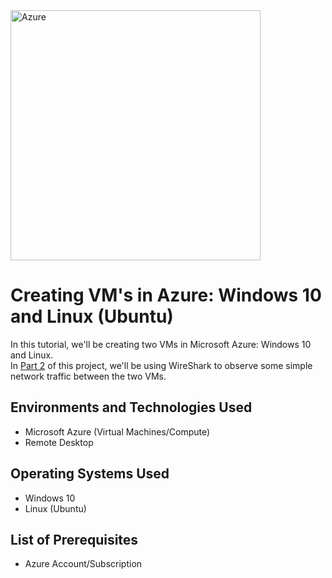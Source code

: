 <img src="https://i.imgur.com/C11N4nJ.png" alt="Azure" width="400">

<h1> Creating VM's in Azure: Windows 10 and Linux (Ubuntu) </h1>

In this tutorial, we'll be creating two VMs in Microsoft Azure: Windows 10 and Linux. <br />
In [Part 2](https://github.com/Kelsow96/Observing-Network-Traffic-Between-the-Two-VMs-Using-Wireshark) of this project, we'll be using WireShark to observe some simple network traffic between the two VMs. 

<h2> Environments and Technologies Used </h2>

- Microsoft Azure (Virtual Machines/Compute)
- Remote Desktop

<h2> Operating Systems Used </h2>

-  Windows 10
-  Linux (Ubuntu)

  <h2> List of Prerequisites </h2>

-  Azure Account/Subscription 
